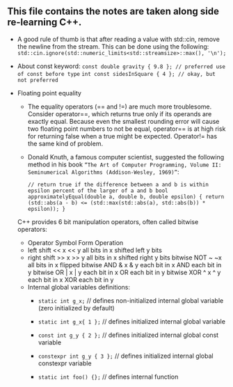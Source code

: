 ## This file contains the notes are taken along side re-learning C++. 

- A good rule of thumb is that after reading a value with std::cin, remove the newline from the stream. This can be done using the following:
  `std::cin.ignore(std::numeric_limits<std::streamsize>::max(), '\n');`
  
- About const keyword:
  `const double gravity { 9.8 }; // preferred use of const before type`
  `int const sidesInSquare { 4 }; // okay, but not preferred`

- Floating point equality
  * The equality operators (== and !=) are much more troublesome.
    Consider operator==, which returns true only if its operands are exactly equal.
    Because even the smallest rounding error will cause two floating point numbers
    to not be equal, operator== is at high risk for returning false when a true might be expected.
    Operator!= has the same kind of problem.
    
  * Donald Knuth, a famous computer scientist, suggested the following method
    in his book `“The Art of Computer Programming, Volume II: Seminumerical Algorithms (Addison-Wesley, 1969)”`:

    ` // return true if the difference between a and b is within epsilon percent of the larger of a and b
    bool approximatelyEqual(double a, double b, double epsilon) {
        return (std::abs(a - b) <= (std::max(std::abs(a), std::abs(b)) * epsilon));
    } ` 

  C++ provides 6 bit manipulation operators, often called bitwise operators:

  - Operator	  Symbol	Form	 Operation
  - left shift	<<	   x << y	  all bits in x shifted left y bits
  - right shift	>>	   x >> y	  all bits in x shifted right y bits
  bitwise NOT	~	   ~x	      all bits in x flipped
  bitwise AND	&	   x & y	  each bit in x AND each bit in y
  bitwise OR	|	   x | y	  each bit in x OR each bit in y
  bitwise XOR	^	   x ^ y	  each bit in x XOR each bit in y
  
    
  * Internal global variables definitions:
      - `static int g_x;`          // defines non-initialized internal global variable (zero initialized by default)
      - `static int g_x{ 1 };`     // defines initialized internal global variable
  
      - `const int g_y { 2 };`     // defines initialized internal global const variable
      - `constexpr int g_y { 3 };` // defines initialized internal global constexpr variable
        
      - `static int foo() {};`     // defines internal function